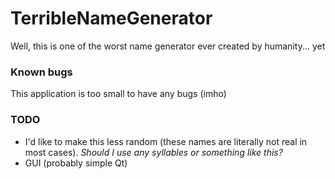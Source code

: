# TerribleNameGenerator
Well, this is one of the worst name generator ever created by humanity... yet

### Known bugs
This application is too small to have any bugs (imho)

### TODO
- I'd like to make this less random (these names are literally not real in most cases). *Should I use any syllables or something like this?*
- GUI (probably simple Qt)
